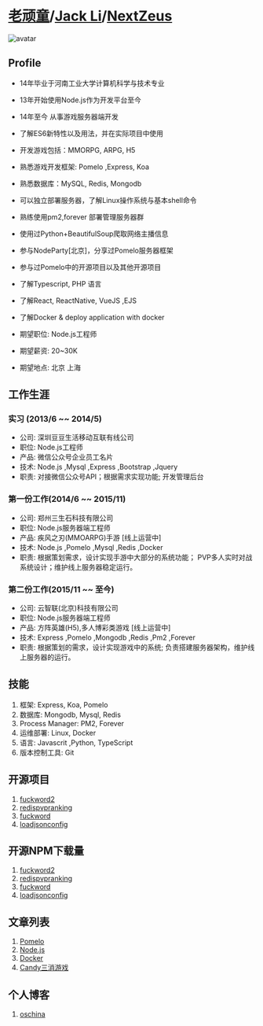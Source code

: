 # [老顽童](https://github.com/NextZeus)/[Jack Li](https://github.com/NextZeus)/[NextZeus](https://github.com/NextZeus)

![avatar](https://avatars3.githubusercontent.com/u/10203487?v=3&u=6909e4e5240bfaf46c0f66b4507c0174a9f88ecf&s=400)

## Profile

* 14年毕业于河南工业大学计算机科学与技术专业
* 13年开始使用Node.js作为开发平台至今
* 14年至今 从事游戏服务器端开发
* 了解ES6新特性以及用法，并在实际项目中使用
* 开发游戏包括：MMORPG, ARPG, H5
* 熟悉游戏开发框架: Pomelo ,Express, Koa 
* 熟悉数据库：MySQL, Redis, Mongodb
* 可以独立部署服务器，了解Linux操作系统与基本shell命令
* 熟练使用pm2,forever 部署管理服务器群
* 使用过Python+BeautifulSoup爬取网络主播信息
* 参与NodeParty[北京]，分享过Pomelo服务器框架
* 参与过Pomelo中的开源项目以及其他开源项目
* 了解Typescript, PHP 语言
* 了解React, ReactNative, VueJS ,EJS 
* 了解Docker & deploy application with docker

* 期望职位: Node.js工程师
* 期望薪资: 20~30K
* 期望地点: 北京 上海



## 工作生涯

### 实习 (2013/6 ~~ 2014/5)
* 公司: 深圳豆豆生活移动互联有线公司
* 职位: Node.js工程师
* 产品: 微信公众号企业员工名片
* 技术: Node.js ,Mysql ,Express ,Bootstrap ,Jquery 
* 职责: 对接微信公众号API；根据需求实现功能; 开发管理后台

### 第一份工作(2014/6 ~~ 2015/11)
* 公司: 郑州三生石科技有限公司
* 职位: Node.js服务器端工程师
* 产品: 疾风之刃(MMOARPG)手游 [线上运营中]
* 技术: Node.js ,Pomelo ,Mysql ,Redis ,Docker
* 职责: 根据策划需求，设计实现手游中大部分的系统功能；
        PVP多人实时对战系统设计；维护线上服务器稳定运行。

### 第二份工作(2015/11 ~~ 至今)
* 公司: 云智联(北京)科技有限公司
* 职位: Node.js服务器端工程师
* 产品: 方阵英雄(H5),多人博彩类游戏 [线上运营中]
* 技术: Express ,Pomelo ,Mongodb ,Redis ,Pm2 ,Forever
* 职责: 根据策划的需求，设计实现游戏中的系统; 负责搭建服务器架构，维护线上服务器的运行。

## 技能
1. 框架: Express, Koa, Pomelo
2. 数据库: Mongodb, Mysql, Redis
3. Process Manager: PM2, Forever
4. 运维部署: Linux, Docker 
5. 语言: Javascrit ,Python, TypeScript
6. 版本控制工具: Git 

## 开源项目

1. [fuckword2](https://www.npmjs.com/package/fuckword2)
2. [redispvpranking](https://www.npmjs.com/package/redispvpranking)
3. [fuckword](https://www.npmjs.com/package/fuckword)
4. [loadjsonconfig](https://www.npmjs.com/package/loadjsonconfig)

## 开源NPM下载量

1. [fuckword2](https://npm-stat.com/charts.html?package=fuckword2&from=2016-07-01&to=2017-08-29)
2. [redispvpranking](https://npm-stat.com/charts.html?package=redispvpranking&from=2016-07-01&to=2017-08-29)
3. [fuckword](https://npm-stat.com/charts.html?package=fuckword&from=2016-07-01&to=2017-08-29)
4. [loadjsonconfig](https://npm-stat.com/charts.html?package=loadjsonconfig&from=2016-07-01&to=2017-08-29)

## 文章列表
1. [Pomelo](http://nextzeus.github.io/pomelo/)
2. [Node.js](http://nextzeus.github.io/nodejs/)
3. [Docker](http://nextzeus.github.io/docker/)
4. [Candy三消游戏](http://nextzeus.github.io/candy/)

## 个人博客
1. [oschina](https://my.oschina.net/nextzeus/blog)